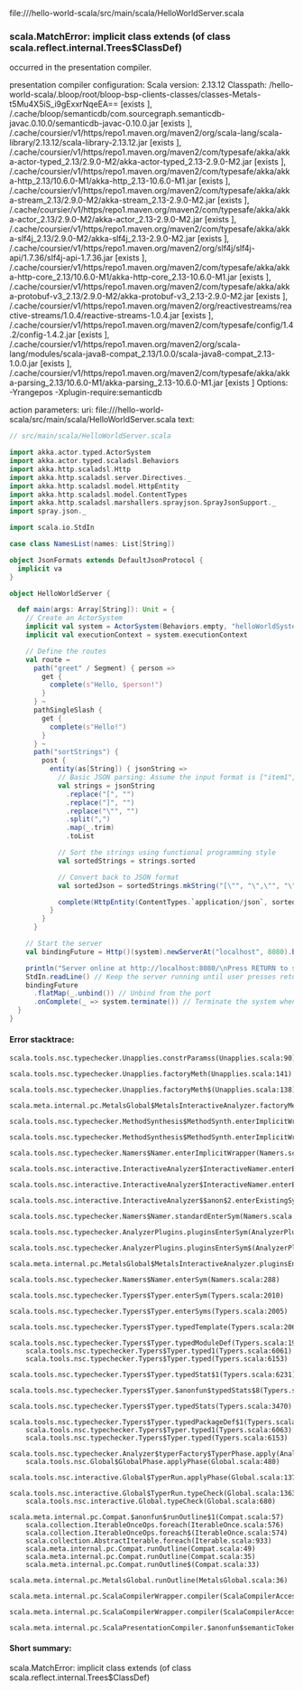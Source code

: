 file://<WORKSPACE>/hello-world-scala/src/main/scala/HelloWorldServer.scala
### scala.MatchError: implicit class <error> extends  (of class scala.reflect.internal.Trees$ClassDef)

occurred in the presentation compiler.

presentation compiler configuration:
Scala version: 2.13.12
Classpath:
<WORKSPACE>/hello-world-scala/.bloop/root/bloop-bsp-clients-classes/classes-Metals-t5Mu4X5iS_i9gExxrNqeEA== [exists ], <HOME>/.cache/bloop/semanticdb/com.sourcegraph.semanticdb-javac.0.10.0/semanticdb-javac-0.10.0.jar [exists ], <HOME>/.cache/coursier/v1/https/repo1.maven.org/maven2/org/scala-lang/scala-library/2.13.12/scala-library-2.13.12.jar [exists ], <HOME>/.cache/coursier/v1/https/repo1.maven.org/maven2/com/typesafe/akka/akka-actor-typed_2.13/2.9.0-M2/akka-actor-typed_2.13-2.9.0-M2.jar [exists ], <HOME>/.cache/coursier/v1/https/repo1.maven.org/maven2/com/typesafe/akka/akka-http_2.13/10.6.0-M1/akka-http_2.13-10.6.0-M1.jar [exists ], <HOME>/.cache/coursier/v1/https/repo1.maven.org/maven2/com/typesafe/akka/akka-stream_2.13/2.9.0-M2/akka-stream_2.13-2.9.0-M2.jar [exists ], <HOME>/.cache/coursier/v1/https/repo1.maven.org/maven2/com/typesafe/akka/akka-actor_2.13/2.9.0-M2/akka-actor_2.13-2.9.0-M2.jar [exists ], <HOME>/.cache/coursier/v1/https/repo1.maven.org/maven2/com/typesafe/akka/akka-slf4j_2.13/2.9.0-M2/akka-slf4j_2.13-2.9.0-M2.jar [exists ], <HOME>/.cache/coursier/v1/https/repo1.maven.org/maven2/org/slf4j/slf4j-api/1.7.36/slf4j-api-1.7.36.jar [exists ], <HOME>/.cache/coursier/v1/https/repo1.maven.org/maven2/com/typesafe/akka/akka-http-core_2.13/10.6.0-M1/akka-http-core_2.13-10.6.0-M1.jar [exists ], <HOME>/.cache/coursier/v1/https/repo1.maven.org/maven2/com/typesafe/akka/akka-protobuf-v3_2.13/2.9.0-M2/akka-protobuf-v3_2.13-2.9.0-M2.jar [exists ], <HOME>/.cache/coursier/v1/https/repo1.maven.org/maven2/org/reactivestreams/reactive-streams/1.0.4/reactive-streams-1.0.4.jar [exists ], <HOME>/.cache/coursier/v1/https/repo1.maven.org/maven2/com/typesafe/config/1.4.2/config-1.4.2.jar [exists ], <HOME>/.cache/coursier/v1/https/repo1.maven.org/maven2/org/scala-lang/modules/scala-java8-compat_2.13/1.0.0/scala-java8-compat_2.13-1.0.0.jar [exists ], <HOME>/.cache/coursier/v1/https/repo1.maven.org/maven2/com/typesafe/akka/akka-parsing_2.13/10.6.0-M1/akka-parsing_2.13-10.6.0-M1.jar [exists ]
Options:
-Yrangepos -Xplugin-require:semanticdb


action parameters:
uri: file://<WORKSPACE>/hello-world-scala/src/main/scala/HelloWorldServer.scala
text:
```scala
// src/main/scala/HelloWorldServer.scala

import akka.actor.typed.ActorSystem
import akka.actor.typed.scaladsl.Behaviors
import akka.http.scaladsl.Http
import akka.http.scaladsl.server.Directives._
import akka.http.scaladsl.model.HttpEntity
import akka.http.scaladsl.model.ContentTypes
import akka.http.scaladsl.marshallers.sprayjson.SprayJsonSupport._
import spray.json._

import scala.io.StdIn

case class NamesList(names: List[String])

object JsonFormats extends DefaultJsonProtocol {
  implicit va
}

object HelloWorldServer {

  def main(args: Array[String]): Unit = {
    // Create an ActorSystem
    implicit val system = ActorSystem(Behaviors.empty, "helloWorldSystem")
    implicit val executionContext = system.executionContext

    // Define the routes
    val route =
      path("greet" / Segment) { person =>
        get {
          complete(s"Hello, $person!")
        }
      } ~
      pathSingleSlash {
        get {
          complete(s"Hello!")
        }
      } ~
      path("sortStrings") {
        post {
          entity(as[String]) { jsonString =>
            // Basic JSON parsing: Assume the input format is ["item1","item2",...]
            val strings = jsonString
              .replace("[", "")
              .replace("]", "")
              .replace("\"", "")
              .split(",")
              .map(_.trim)
              .toList

            // Sort the strings using functional programming style
            val sortedStrings = strings.sorted

            // Convert back to JSON format
            val sortedJson = sortedStrings.mkString("[\"", "\",\"", "\"]")

            complete(HttpEntity(ContentTypes.`application/json`, sortedJson))
          }
        }
      }

    // Start the server
    val bindingFuture = Http()(system).newServerAt("localhost", 8080).bind(route)

    println("Server online at http://localhost:8080/\nPress RETURN to stop...")
    StdIn.readLine() // Keep the server running until user presses return
    bindingFuture
      .flatMap(_.unbind()) // Unbind from the port
      .onComplete(_ => system.terminate()) // Terminate the system when done
  }
}

```



#### Error stacktrace:

```
scala.tools.nsc.typechecker.Unapplies.constrParamss(Unapplies.scala:90)
	scala.tools.nsc.typechecker.Unapplies.factoryMeth(Unapplies.scala:141)
	scala.tools.nsc.typechecker.Unapplies.factoryMeth$(Unapplies.scala:138)
	scala.meta.internal.pc.MetalsGlobal$MetalsInteractiveAnalyzer.factoryMeth(MetalsGlobal.scala:78)
	scala.tools.nsc.typechecker.MethodSynthesis$MethodSynth.enterImplicitWrapper(MethodSynthesis.scala:238)
	scala.tools.nsc.typechecker.MethodSynthesis$MethodSynth.enterImplicitWrapper$(MethodSynthesis.scala:237)
	scala.tools.nsc.typechecker.Namers$Namer.enterImplicitWrapper(Namers.scala:58)
	scala.tools.nsc.interactive.InteractiveAnalyzer$InteractiveNamer.enterExistingSym(Global.scala:95)
	scala.tools.nsc.interactive.InteractiveAnalyzer$InteractiveNamer.enterExistingSym$(Global.scala:81)
	scala.tools.nsc.interactive.InteractiveAnalyzer$$anon$2.enterExistingSym(Global.scala:51)
	scala.tools.nsc.typechecker.Namers$Namer.standardEnterSym(Namers.scala:314)
	scala.tools.nsc.typechecker.AnalyzerPlugins.pluginsEnterSym(AnalyzerPlugins.scala:496)
	scala.tools.nsc.typechecker.AnalyzerPlugins.pluginsEnterSym$(AnalyzerPlugins.scala:495)
	scala.meta.internal.pc.MetalsGlobal$MetalsInteractiveAnalyzer.pluginsEnterSym(MetalsGlobal.scala:78)
	scala.tools.nsc.typechecker.Namers$Namer.enterSym(Namers.scala:288)
	scala.tools.nsc.typechecker.Typers$Typer.enterSym(Typers.scala:2010)
	scala.tools.nsc.typechecker.Typers$Typer.enterSyms(Typers.scala:2005)
	scala.tools.nsc.typechecker.Typers$Typer.typedTemplate(Typers.scala:2065)
	scala.tools.nsc.typechecker.Typers$Typer.typedModuleDef(Typers.scala:1965)
	scala.tools.nsc.typechecker.Typers$Typer.typed1(Typers.scala:6061)
	scala.tools.nsc.typechecker.Typers$Typer.typed(Typers.scala:6153)
	scala.tools.nsc.typechecker.Typers$Typer.typedStat$1(Typers.scala:6231)
	scala.tools.nsc.typechecker.Typers$Typer.$anonfun$typedStats$8(Typers.scala:3470)
	scala.tools.nsc.typechecker.Typers$Typer.typedStats(Typers.scala:3470)
	scala.tools.nsc.typechecker.Typers$Typer.typedPackageDef$1(Typers.scala:5743)
	scala.tools.nsc.typechecker.Typers$Typer.typed1(Typers.scala:6063)
	scala.tools.nsc.typechecker.Typers$Typer.typed(Typers.scala:6153)
	scala.tools.nsc.typechecker.Analyzer$typerFactory$TyperPhase.apply(Analyzer.scala:124)
	scala.tools.nsc.Global$GlobalPhase.applyPhase(Global.scala:480)
	scala.tools.nsc.interactive.Global$TyperRun.applyPhase(Global.scala:1370)
	scala.tools.nsc.interactive.Global$TyperRun.typeCheck(Global.scala:1363)
	scala.tools.nsc.interactive.Global.typeCheck(Global.scala:680)
	scala.meta.internal.pc.Compat.$anonfun$runOutline$1(Compat.scala:57)
	scala.collection.IterableOnceOps.foreach(IterableOnce.scala:576)
	scala.collection.IterableOnceOps.foreach$(IterableOnce.scala:574)
	scala.collection.AbstractIterable.foreach(Iterable.scala:933)
	scala.meta.internal.pc.Compat.runOutline(Compat.scala:49)
	scala.meta.internal.pc.Compat.runOutline(Compat.scala:35)
	scala.meta.internal.pc.Compat.runOutline$(Compat.scala:33)
	scala.meta.internal.pc.MetalsGlobal.runOutline(MetalsGlobal.scala:36)
	scala.meta.internal.pc.ScalaCompilerWrapper.compiler(ScalaCompilerAccess.scala:19)
	scala.meta.internal.pc.ScalaCompilerWrapper.compiler(ScalaCompilerAccess.scala:14)
	scala.meta.internal.pc.ScalaPresentationCompiler.$anonfun$semanticTokens$1(ScalaPresentationCompiler.scala:185)
```
#### Short summary: 

scala.MatchError: implicit class <error> extends  (of class scala.reflect.internal.Trees$ClassDef)
